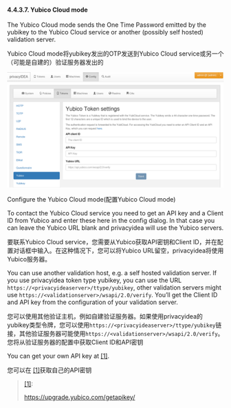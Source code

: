 #### 4.4.3.7. Yubico Cloud mode

The Yubico Cloud mode sends the One Time Password emitted by the yubikey to the Yubico Cloud service or another (possibly self hosted) validation server.

Yubico Cloud mode将yubikey发出的OTP发送到Yubico Cloud service或另一个（可能是自建的）验证服务器发出的

![yubico](../Contents/yubico.png)

Configure the Yubico Cloud mode(配置Yubico Cloud mode)

To contact the Yubico Cloud service you need to get an API key and a Client ID from Yubico and enter these here in the config dialog. In that case you can leave the Yubico URL blank and privacyidea will use the Yubico servers.

要联系Yubico Cloud service，您需要从Yubico获取API密钥和Client ID，并在配置对话框中输入。在这种情况下，您可以将Yubico URL留空，privacyidea将使用Yubico服务器。

You can use another validation host, e.g. a self hosted validation server. If you use privacyidea token type yubikey, you can use the URL `https://<privacyideaserver>/ttype/yubikey`, other validation servers might use `https://<validationserver>/wsapi/2.0/verify`. You’ll get the Client ID and API key from the configuration of your validation server.

您可以使用其他验证主机，例如自建验证服务器。如果使用privacyidea的yubikey类型令牌，您可以使用`https://<privacyideaserver>/ttype/yubikey`链接，其他验证服务器可能使用`https://<validationserver>/wsapi/2.0/verify`。您将从验证服务器的配置中获取Client ID和API密钥

You can get your own API key at <span id="id1">[[1]](#yubico)</span>.

您可以在 [[1]](#yubico)获取自己的API密钥

> <span id="yubico">[[1]](#id1)</span>:
> 
> <https://upgrade.yubico.com/getapikey/>
